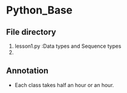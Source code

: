 # Python_Base

 <!--Python basic course-->

## File directory

1. lesson1.py :Data types and Sequence types
2. 

## Annotation

- Each class takes half an hour or an hour.